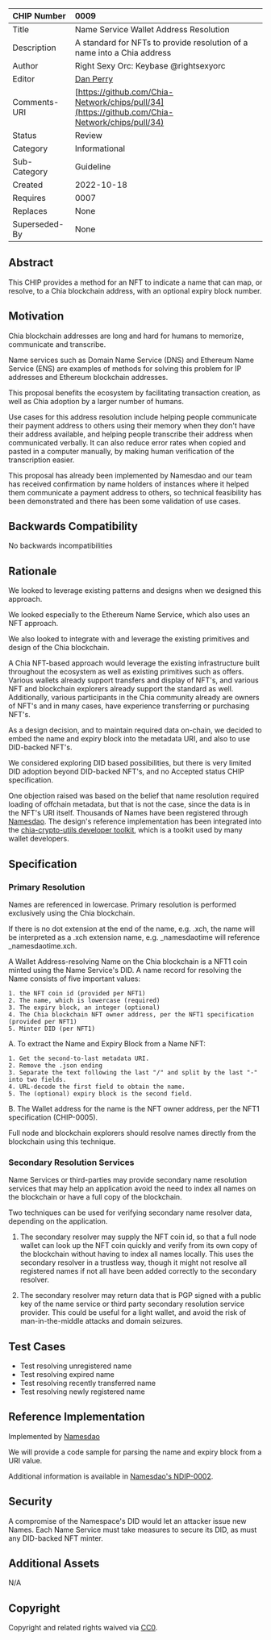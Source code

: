 CHIP Number   | 0009
:-------------|:----
Title         | Name Service Wallet Address Resolution
Description   | A standard for NFTs to provide resolution of a name into a Chia address
Author        | Right Sexy Orc: Keybase @rightsexyorc
Editor        | [Dan Perry](https://github.com/danieljperry)
Comments-URI  | [https://github.com/Chia-Network/chips/pull/34](https://github.com/Chia-Network/chips/pull/34)
Status        | Review
Category      | Informational
Sub-Category  | Guideline
Created       | 2022-10-18
Requires      | 0007
Replaces      | None
Superseded-By | None

## Abstract
This CHIP provides a method for an NFT to indicate a name that can map, or resolve, to a Chia blockchain address, with an optional expiry block number.

## Motivation
Chia blockchain addresses are long and hard for humans to memorize, communicate and transcribe.

Name services such as Domain Name Service (DNS) and Ethereum Name Service (ENS) are examples of methods for solving this problem for IP addresses and Ethereum blockchain addresses.

This proposal benefits the ecosystem by facilitating transaction creation, as well as Chia adoption by a larger number of humans.

Use cases for this address resolution include helping people communicate their payment address to others using their memory when they don't have their address available, and helping people transcribe their address when communicated verbally. It can also reduce error rates when copied and pasted in a computer manually, by making human verification of the transcription easier.

This proposal has already been implemented by Namesdao and our team has received confirmation by name holders of instances where it helped them communicate a payment address to others, so technical feasibility has been demonstrated and there has been some validation of use cases.

## Backwards Compatibility
No backwards incompatibilities

## Rationale
We looked to leverage existing patterns and designs when we designed this approach.

We looked especially to the Ethereum Name Service, which also uses an NFT approach.

We also looked to integrate with and leverage the existing primitives and design of the Chia blockchain.

A Chia NFT-based approach would leverage the existing infrastructure built throughout the ecosystem as well as existing primitives such as offers. Various wallets already support transfers and display of NFT's, and various NFT and blockchain explorers already support the standard as well. Additionally, various participants in the Chia community already are owners of NFT's and in many cases, have experience transferring or purchasing NFT's.

As a design decision, and to maintain required data on-chain, we decided to embed the name and expiry block into the metadata URI, and also to use DID-backed NFT's.

We considered exploring DID based possibilities, but there is very limited DID adoption beyond DID-backed NFT's, and no Accepted status CHIP specification.

One objection raised was based on the belief that name resolution required loading of offchain metadata, but that is not the case, since the data is in the NFT's URI itself. Thousands of Names have been registered through [Namesdao](https://www.namesdao.org/). The design's reference implementation has been integrated into the [chia-crypto-utils developer toolkit](https://github.com/irulast/chia-crypto-utils), which is a toolkit used by many wallet developers.


## Specification

### Primary Resolution

Names are referenced in lowercase. Primary resolution is performed exclusively using the Chia blockchain.

If there is no dot extension at the end of the name, e.g. .xch, the name will be interpreted as a .xch extension name, e.g. _namesdaotime will reference  _namesdaotime.xch.

A Wallet Address-resolving Name on the Chia blockchain is a NFT1 coin minted using the Name Service's DID. A name record for resolving the Name consists of five important values:

    1. the NFT coin id (provided per NFT1)
    2. The name, which is lowercase (required)
    3. The expiry block, an integer (optional)
    4. The Chia blockchain NFT owner address, per the NFT1 specification (provided per NFT1)
    5. Minter DID (per NFT1)

A. To extract the Name and Expiry Block from a Name NFT:

    1. Get the second-to-last metadata URI.
    2. Remove the .json ending
    3. Separate the text following the last "/" and split by the last "-" into two fields.
    4. URL-decode the first field to obtain the name.
    5. The (optional) expiry block is the second field.

B. The Wallet address for the name is the NFT owner address, per the NFT1 specification (CHIP-0005).

Full node and blockchain explorers should resolve names directly from the blockchain using this technique.

### Secondary Resolution Services

Name Services or third-parties may provide secondary name resolution services that may help an application avoid the need to index all names on the blockchain or have a full copy of the blockchain.

Two techniques can be used for verifying secondary name resolver data, depending on the application.

  1. The secondary resolver may supply the NFT coin id, so that a full node wallet can look up the NFT coin quickly and verify from its own copy of the blockchain without having to index all names locally. This uses the secondary resolver in a trustless way, though it might not resolve all registered names if not all have been added correctly to the secondary resolver.

  2. The secondary resolver may return data that is PGP signed with a public key of the name service or third party secondary resolution service provider. This could be useful for a light wallet, and avoid the risk of man-in-the-middle attacks and domain seizures.


## Test Cases
  * Test resolving unregistered name
  * Test resolving expired name
  * Test resolving recently transferred name
  * Test resolving newly registered name


## Reference Implementation
Implemented by [Namesdao](https://www.namesdao.org/)

We will provide a code sample for parsing the name and expiry block from a URI value.

Additional information is available in [Namesdao's NDIP-0002](https://github.com/theNamesdao/ndips/blob/main/ndips/ndip-0002.md).

## Security

A compromise of the Namespace's DID would let an attacker issue new Names. Each Name Service must take measures to secure its DID, as must any DID-backed NFT minter.


## Additional Assets
N/A

## Copyright
Copyright and related rights waived via [CC0](https://creativecommons.org/publicdomain/zero/1.0/).
